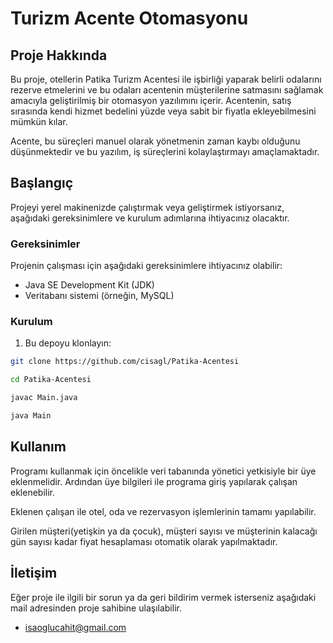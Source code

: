 # Turizm Acente Otomasyonu

## Proje Hakkında

Bu proje, otellerin Patika Turizm Acentesi ile işbirliği yaparak belirli odalarını rezerve etmelerini ve bu odaları acentenin müşterilerine satmasını sağlamak amacıyla geliştirilmiş bir otomasyon yazılımını içerir. Acentenin, satış sırasında kendi hizmet bedelini yüzde veya sabit bir fiyatla ekleyebilmesini mümkün kılar.

Acente, bu süreçleri manuel olarak yönetmenin zaman kaybı olduğunu düşünmektedir ve bu yazılım, iş süreçlerini kolaylaştırmayı amaçlamaktadır.

## Başlangıç

Projeyi yerel makinenizde çalıştırmak veya geliştirmek istiyorsanız, aşağıdaki gereksinimlere ve kurulum adımlarına ihtiyacınız olacaktır.

### Gereksinimler

Projenin çalışması için aşağıdaki gereksinimlere ihtiyacınız olabilir:

- Java SE Development Kit (JDK)
- Veritabanı sistemi (örneğin, MySQL)

### Kurulum

1. Bu depoyu klonlayın:

```bash
git clone https://github.com/cisagl/Patika-Acentesi

cd Patika-Acentesi

javac Main.java

java Main
```

## Kullanım

Programı kullanmak için öncelikle veri tabanında yönetici yetkisiyle bir üye eklenmelidir. 
Ardından üye bilgileri ile programa giriş yapılarak çalışan eklenebilir.

Eklenen çalışan ile otel, oda ve rezervasyon işlemlerinin tamamı yapılabilir.

Girilen müşteri(yetişkin ya da çocuk), müşteri sayısı ve müşterinin kalacağı gün sayısı kadar fiyat hesaplaması otomatik olarak yapılmaktadır.

## İletişim

Eğer proje ile ilgili bir sorun ya da geri bildirim vermek isterseniz aşağıdaki mail adresinden proje sahibine ulaşılabilir.

- isaoglucahit@gmail.com
